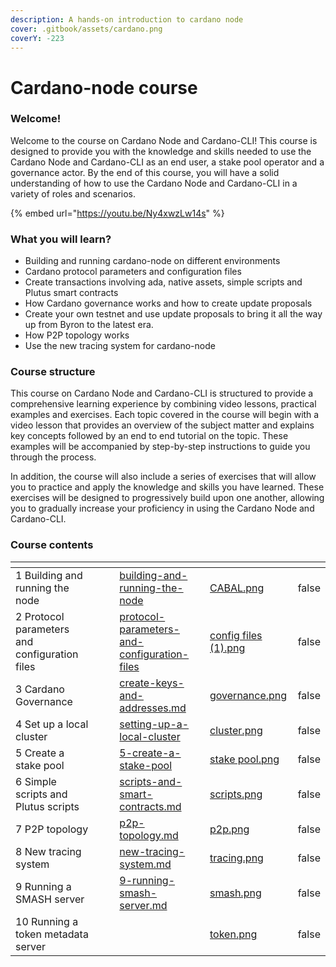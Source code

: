 ```yaml
---
description: A hands-on introduction to cardano node
cover: .gitbook/assets/cardano.png
coverY: -223
---
```


# Cardano-node course

### Welcome!&#x20;

Welcome to the course on Cardano Node and Cardano-CLI! This course is designed to provide you with the knowledge and skills needed to use the Cardano Node and Cardano-CLI as an end user, a stake pool operator and a governance actor. By the end of this course, you will have a solid understanding of how to use the Cardano Node and Cardano-CLI in a variety of roles and scenarios.

{% embed url="https://youtu.be/Ny4xwzLw14s" %}

### What you will learn?

* Building and running cardano-node on different environments
* Cardano protocol parameters and configuration files
* Create transactions involving ada, native assets, simple scripts and Plutus smart contracts&#x20;
* How Cardano governance works and how to create update proposals
* Create your own testnet and use update proposals to bring it all the way up from Byron to the latest era.&#x20;
* How P2P topology works
* Use the new tracing system for cardano-node

### Course structure

This course on Cardano Node and Cardano-CLI is structured to provide a comprehensive learning experience by combining video lessons, practical examples and exercises. Each topic covered in the course will begin with a video lesson that provides an overview of the subject matter and explains key concepts followed by an end to end tutorial on the topic. These examples will be accompanied by step-by-step instructions to guide you through the process.

In addition, the course will also include a series of exercises that will allow you to practice and apply the knowledge and skills you have learned. These exercises will be designed to progressively build upon one another, allowing you to gradually increase your proficiency in using the Cardano Node and Cardano-CLI.&#x20;

### Course contents

<table data-card-size="large" data-view="cards"><thead><tr><th></th><th></th><th></th><th data-hidden data-card-target data-type="content-ref"></th><th data-hidden data-card-cover data-type="files"></th><th data-hidden data-type="checkbox"></th></tr></thead><tbody><tr><td>1 Building and running the node</td><td></td><td></td><td><a href="building-and-running-the-node/">building-and-running-the-node</a></td><td><a href=".gitbook/assets/CABAL.png">CABAL.png</a></td><td>false</td></tr><tr><td>2 Protocol parameters and configuration files</td><td></td><td></td><td><a href="protocol-parameters-and-configuration-files/">protocol-parameters-and-configuration-files</a></td><td><a href=".gitbook/assets/config files (1).png">config files (1).png</a></td><td>false</td></tr><tr><td>3 Cardano Governance</td><td></td><td></td><td><a href="create-keys-and-addresses.md">create-keys-and-addresses.md</a></td><td><a href=".gitbook/assets/governance.png">governance.png</a></td><td>false</td></tr><tr><td>4 Set up a local cluster</td><td></td><td></td><td><a href="setting-up-a-local-cluster/">setting-up-a-local-cluster</a></td><td><a href=".gitbook/assets/cluster.png">cluster.png</a></td><td>false</td></tr><tr><td>5 Create a stake pool</td><td></td><td></td><td><a href="5-create-a-stake-pool/">5-create-a-stake-pool</a></td><td><a href=".gitbook/assets/stake pool.png">stake pool.png</a></td><td>false</td></tr><tr><td>6 Simple scripts and Plutus scripts</td><td></td><td></td><td><a href="scripts-and-smart-contracts.md">scripts-and-smart-contracts.md</a></td><td><a href=".gitbook/assets/scripts.png">scripts.png</a></td><td>false</td></tr><tr><td>7 P2P topology</td><td></td><td></td><td><a href="p2p-topology.md">p2p-topology.md</a></td><td><a href=".gitbook/assets/p2p.png">p2p.png</a></td><td>false</td></tr><tr><td>8 New tracing system</td><td></td><td></td><td><a href="new-tracing-system.md">new-tracing-system.md</a></td><td><a href=".gitbook/assets/tracing.png">tracing.png</a></td><td>false</td></tr><tr><td>9 Running a SMASH server</td><td></td><td></td><td><a href="9-running-smash-server.md">9-running-smash-server.md</a></td><td><a href=".gitbook/assets/smash.png">smash.png</a></td><td>false</td></tr><tr><td>10 Running a token metadata server</td><td></td><td></td><td></td><td><a href=".gitbook/assets/token.png">token.png</a></td><td>false</td></tr></tbody></table>



##
